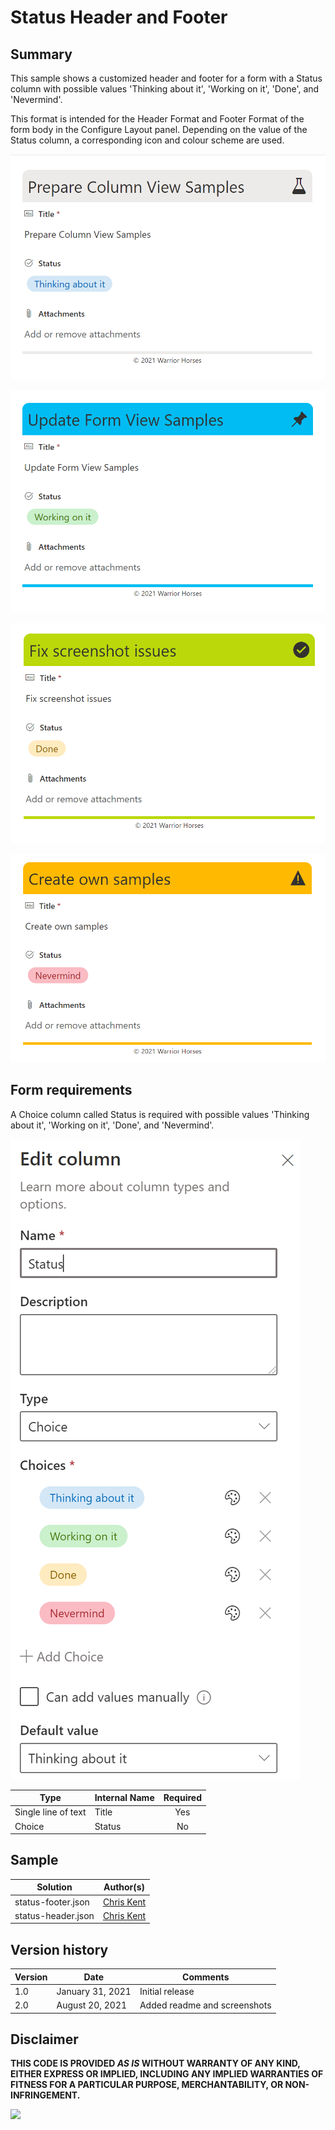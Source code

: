 # Status Header and Footer

## Summary
This sample shows a customized header and footer for a form with a Status column with possible values 'Thinking about it', 'Working on it', 'Done', and 'Nevermind'. 

This format is intended for the Header Format and Footer Format of the form body in the Configure Layout panel. Depending on the value of the Status column, a corresponding icon and colour scheme are used.

![screenshot of the sample](./assets/status-thinkingaboutit.png)

![screenshot of the sample](./assets/status-workingonit.png)

![screenshot of the sample](./assets/status-done.png)

![screenshot of the sample](./assets/status-nevermind.png)


## Form requirements

A Choice column called Status is required with possible values 'Thinking about it', 'Working on it', 'Done', and 'Nevermind'. 

![image on the list template](./assets/status-column.png)

|Type                   |Internal Name    |Required|
|-----------------------|-----------------|:------:|
|Single line of text    |Title            |Yes     |
|Choice                 |Status           |No      |


## Sample

Solution                    |Author(s)
----------------------------|---------------------------
status-footer.json |[Chris Kent](https://twitter.com/thechriskent)
status-header.json |[Chris Kent](https://twitter.com/thechriskent)

## Version history

Version |Date             |Comments
--------|-----------------|--------
1.0     |January 31, 2021 |Initial release
2.0     |August 20, 2021 | Added readme and screenshots

## Disclaimer
**THIS CODE IS PROVIDED *AS IS* WITHOUT WARRANTY OF ANY KIND, EITHER EXPRESS OR IMPLIED, INCLUDING ANY IMPLIED WARRANTIES OF FITNESS FOR A PARTICULAR PURPOSE, MERCHANTABILITY, OR NON-INFRINGEMENT.**

<img src="https://pnptelemetry.azurewebsites.net/sp-dev-list-formatting/form-samples/status-header-footer.json" />
